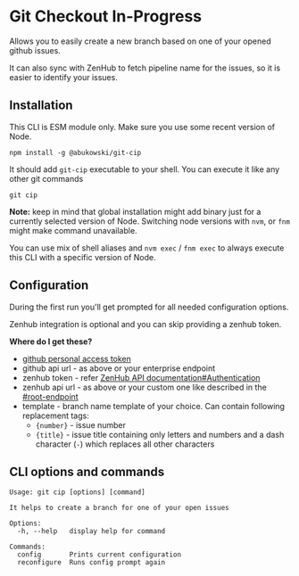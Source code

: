 # Git Checkout In-Progress

Allows you to easily create a new branch based on one of your opened github issues.

It can also sync with ZenHub to fetch pipeline name for the issues, so it is easier
to identify your issues.

## Installation

This CLI is ESM module only. Make sure you use some recent version of Node.

```
npm install -g @abukowski/git-cip
```

It should add `git-cip` executable to your shell.
You can execute it like any other git commands

```
git cip
```

**Note:** keep in mind that global installation might add binary just for a currently
selected version of Node. Switching node versions with `nvm`, or `fnm` might make
command unavailable.

You can use mix of shell aliases and `nvm exec` / `fnm exec` to always execute
this CLI with a specific version of Node.

## Configuration

During the first run you'll get prompted for all needed configuration options.

Zenhub integration is optional and you can skip providing a zenhub token.

**Where do I get these?**

- [github personal access token](https://docs.github.com/en/authentication/keeping-your-account-and-data-secure/creating-a-personal-access-token)
- github api url - as above or your enterprise endpoint
- zenhub token - refer [ZenHub API documentation#Authentication](https://github.com/ZenHubIO/API#authentication)
- zenhub api url - as above or your custom one like described in the [#root-endpoint](https://github.com/ZenHubIO/API#root-endpoint)
- template - branch name template of your choice. Can contain following replacement tags:
  - `{number}` - issue number
  - `{title}` - issue title containing only letters and numbers and a dash character (`-`) which replaces all other characters

## CLI options and commands

```
Usage: git cip [options] [command]

It helps to create a branch for one of your open issues

Options:
  -h, --help   display help for command

Commands:
  config       Prints current configuration
  reconfigure  Runs config prompt again
```